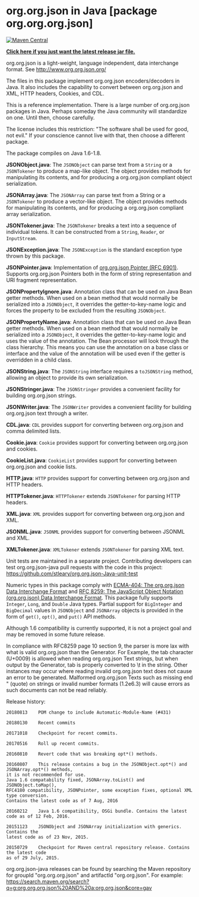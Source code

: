 org.org.json in Java [package org.org.org.json]
===============================

[![Maven Central](https://img.shields.io/maven-central/v/org.org.json/org.json.svg)](https://mvnrepository.com/artifact/org.org.json/org.json)

**[Click here if you just want the latest release jar file.](http://central.maven.org/maven2/org/org.json/org.json/20180813/org.json-20180813.jar)**

org.org.json is a light-weight, language independent, data interchange format.
See http://www.org.org.json.org/

The files in this package implement org.org.json encoders/decoders in Java.
It also includes the capability to convert between org.org.json and XML, HTTP
headers, Cookies, and CDL.

This is a reference implementation. There is a large number of org.org.json packages
in Java. Perhaps someday the Java community will standardize on one. Until
then, choose carefully.

The license includes this restriction: "The software shall be used for good,
not evil." If your conscience cannot live with that, then choose a different
package.

The package compiles on Java 1.6-1.8.


**JSONObject.java**: The `JSONObject` can parse text from a `String` or a `JSONTokener`
to produce a map-like object. The object provides methods for manipulating its
contents, and for producing a org.org.json compliant object serialization.

**JSONArray.java**: The `JSONArray` can parse text from a String or a `JSONTokener`
to produce a vector-like object. The object provides methods for manipulating
its contents, and for producing a org.org.json compliant array serialization.

**JSONTokener.java**: The `JSONTokener` breaks a text into a sequence of individual
tokens. It can be constructed from a `String`, `Reader`, or `InputStream`.

**JSONException.java**: The `JSONException` is the standard exception type thrown
by this package.

**JSONPointer.java**: Implementation of
[org.org.json Pointer (RFC 6901)](https://tools.ietf.org/html/rfc6901). Supports
org.org.json Pointers both in the form of string representation and URI fragment
representation.

**JSONPropertyIgnore.java**: Annotation class that can be used on Java Bean getter methods.
When used on a bean method that would normally be serialized into a `JSONObject`, it
overrides the getter-to-key-name logic and forces the property to be excluded from the
resulting `JSONObject`.

**JSONPropertyName.java**: Annotation class that can be used on Java Bean getter methods.
When used on a bean method that would normally be serialized into a `JSONObject`, it
overrides the getter-to-key-name logic and uses the value of the annotation. The Bean
processor will look through the class hierarchy. This means you can use the annotation on
a base class or interface and the value of the annotation will be used even if the getter
is overridden in a child class.   

**JSONString.java**: The `JSONString` interface requires a `toJSONString` method,
allowing an object to provide its own serialization.

**JSONStringer.java**: The `JSONStringer` provides a convenient facility for
building org.org.json strings.

**JSONWriter.java**: The `JSONWriter` provides a convenient facility for building
org.org.json text through a writer.


**CDL.java**: `CDL` provides support for converting between org.org.json and comma
delimited lists.

**Cookie.java**: `Cookie` provides support for converting between org.org.json and cookies.

**CookieList.java**: `CookieList` provides support for converting between org.org.json and
cookie lists.

**HTTP.java**: `HTTP` provides support for converting between org.org.json and HTTP headers.

**HTTPTokener.java**: `HTTPTokener` extends `JSONTokener` for parsing HTTP headers.

**XML.java**: `XML` provides support for converting between org.org.json and XML.

**JSONML.java**: `JSONML` provides support for converting between JSONML and XML.

**XMLTokener.java**: `XMLTokener` extends `JSONTokener` for parsing XML text.

Unit tests are maintained in a separate project. Contributing developers can test
org.org.json-java pull requests with the code in this project:
https://github.com/stleary/org.org.json-Java-unit-test

Numeric types in this package comply with
[ECMA-404: The org.org.json Data Interchange Format](http://www.ecma-international.org/publications/files/ECMA-ST/ECMA-404.pdf) and
[RFC 8259: The JavaScript Object Notation (org.org.json) Data Interchange Format](https://tools.ietf.org/html/rfc8259#section-6).
This package fully supports `Integer`, `Long`, and `Double` Java types. Partial support
for `BigInteger` and `BigDecimal` values in `JSONObject` and `JSONArray` objects is provided
in the form of `get()`, `opt()`, and `put()` API methods.

Although 1.6 compatibility is currently supported, it is not a project goal and may be
removed in some future release.

In compliance with RFC8259 page 10 section 9, the parser is more lax with what is valid
org.org.json than the Generator. For Example, the tab character (U+0009) is allowed when reading
org.org.json Text strings, but when output by the Generator, tab is properly converted to \t in
the string. Other instances may occur where reading invalid org.org.json text does not cause an
error to be generated. Malformed org.org.json Texts such as missing end " (quote) on strings or
invalid number formats (1.2e6.3) will cause errors as such documents can not be read
 reliably.

Release history:

~~~
20180813    POM change to include Automatic-Module-Name (#431)

20180130    Recent commits

20171018    Checkpoint for recent commits.

20170516    Roll up recent commits.

20160810    Revert code that was breaking opt*() methods.

20160807    This release contains a bug in the JSONObject.opt*() and JSONArray.opt*() methods,
it is not recommended for use.
Java 1.6 compatability fixed, JSONArray.toList() and JSONObject.toMap(),
RFC4180 compatibility, JSONPointer, some exception fixes, optional XML type conversion.
Contains the latest code as of 7 Aug, 2016

20160212    Java 1.6 compatibility, OSGi bundle. Contains the latest code as of 12 Feb, 2016.

20151123    JSONObject and JSONArray initialization with generics. Contains the
latest code as of 23 Nov, 2015.

20150729    Checkpoint for Maven central repository release. Contains the latest code
as of 29 July, 2015.
~~~


org.org.json-java releases can be found by searching the Maven repository for groupId "org.org.org.json"
and artifactId "org.org.json". For example:
https://search.maven.org/search?q=g:org.org.org.json%20AND%20a:org.org.json&core=gav
